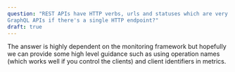 ```yaml
---
question: "REST APIs have HTTP verbs, urls and statuses which are very convenient for monitoring. How do I monitor 
GraphQL APIs if there's a single HTTP endpoint?"
draft: true
---
```


The answer is highly dependent on the monitoring framework but hopefully we can provide some high level guidance 
such as using operation names (which works well if you control the clients) and client identifiers in metrics.
